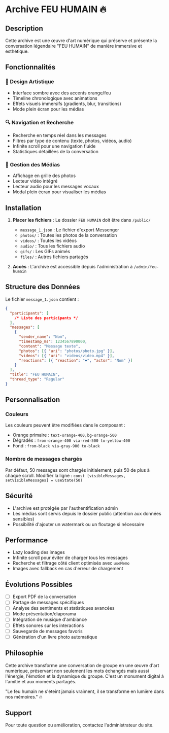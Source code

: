 # Archive FEU HUMAIN 🔥

## Description

Cette archive est une œuvre d'art numérique qui préserve et présente la conversation légendaire "FEU HUMAIN" de manière immersive et esthétique.

## Fonctionnalités

### 🎨 Design Artistique

- Interface sombre avec des accents orange/feu
- Timeline chronologique avec animations
- Effets visuels immersifs (gradients, blur, transitions)
- Mode plein écran pour les médias

### 🔍 Navigation et Recherche

- Recherche en temps réel dans les messages
- Filtres par type de contenu (texte, photos, vidéos, audio)
- Infinite scroll pour une navigation fluide
- Statistiques détaillées de la conversation

### 📸 Gestion des Médias

- Affichage en grille des photos
- Lecteur vidéo intégré
- Lecteur audio pour les messages vocaux
- Modal plein écran pour visualiser les médias

## Installation

1. **Placer les fichiers** : Le dossier `FEU HUMAIN` doit être dans `/public/`
   - `message_1.json` : Le fichier d'export Messenger
   - `photos/` : Toutes les photos de la conversation
   - `videos/` : Toutes les vidéos
   - `audio/` : Tous les fichiers audio
   - `gifs/` : Les GIFs animés
   - `files/` : Autres fichiers partagés

2. **Accès** : L'archive est accessible depuis l'administration à `/admin/feu-humain`

## Structure des Données

Le fichier `message_1.json` contient :

```json
{
  "participants": [
    /* Liste des participants */
  ],
  "messages": [
    {
      "sender_name": "Nom",
      "timestamp_ms": 1234567890000,
      "content": "Message texte",
      "photos": [{ "uri": "photos/photo.jpg" }],
      "videos": [{ "uri": "videos/video.mp4" }],
      "reactions": [{ "reaction": "❤️", "actor": "Nom" }]
    }
  ],
  "title": "FEU HUMAIN",
  "thread_type": "Regular"
}
```

## Personnalisation

### Couleurs

Les couleurs peuvent être modifiées dans le composant :

- Orange primaire : `text-orange-400`, `bg-orange-500`
- Dégradés : `from-orange-400 via-red-500 to-yellow-400`
- Fond : `from-black via-gray-900 to-black`

### Nombre de messages chargés

Par défaut, 50 messages sont chargés initialement, puis 50 de plus à chaque scroll.
Modifier la ligne : `const [visibleMessages, setVisibleMessages] = useState(50)`

## Sécurité

- L'archive est protégée par l'authentification admin
- Les médias sont servis depuis le dossier public (attention aux données sensibles)
- Possibilité d'ajouter un watermark ou un floutage si nécessaire

## Performance

- Lazy loading des images
- Infinite scroll pour éviter de charger tous les messages
- Recherche et filtrage côté client optimisés avec `useMemo`
- Images avec fallback en cas d'erreur de chargement

## Évolutions Possibles

- [ ] Export PDF de la conversation
- [ ] Partage de messages spécifiques
- [ ] Analyse des sentiments et statistiques avancées
- [ ] Mode présentation/diaporama
- [ ] Intégration de musique d'ambiance
- [ ] Effets sonores sur les interactions
- [ ] Sauvegarde de messages favoris
- [ ] Génération d'un livre photo automatique

## Philosophie

Cette archive transforme une conversation de groupe en une œuvre d'art numérique, préservant non seulement les mots échangés mais aussi l'énergie, l'émotion et la dynamique du groupe. C'est un monument digital à l'amitié et aux moments partagés.

"Le feu humain ne s'éteint jamais vraiment, il se transforme en lumière dans nos mémoires." 🔥

## Support

Pour toute question ou amélioration, contactez l'administrateur du site.
